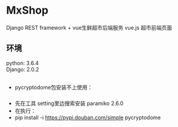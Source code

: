 # MxShop
Django REST framework + vue生鲜超市后端服务
vue.js 超市前端页面

## 环境
python: 3.6.4<br /> 
Django: 2.0.2
##
- pycryptodome包安装不上使用：
###
- 先在工具 setting里边搜索安装 paramiko 2.6.0
- 在执行：
- pip install -i https://pypi.douban.com/simple pycryptodome
